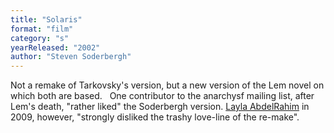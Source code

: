 ```yaml
---
title: "Solaris"
format: "film"
category: "s"
yearReleased: "2002"
author: "Steven Soderbergh"
---
```

Not a remake of Tarkovsky's version, but a new version of  the Lem novel on which both are based.
 
One contributor to the anarchysf mailing list, after Lem's  death, "rather liked" the Soderbergh version. <a href="https://theanarchistlibrary.org/library/layla-abdelrahim-avatar-an-anarcho-primitivist-picture-of-the-history-of-the-world"> Layla AbdelRahim</a> in 2009, however, "strongly disliked the trashy love-line  of the re-make".
 